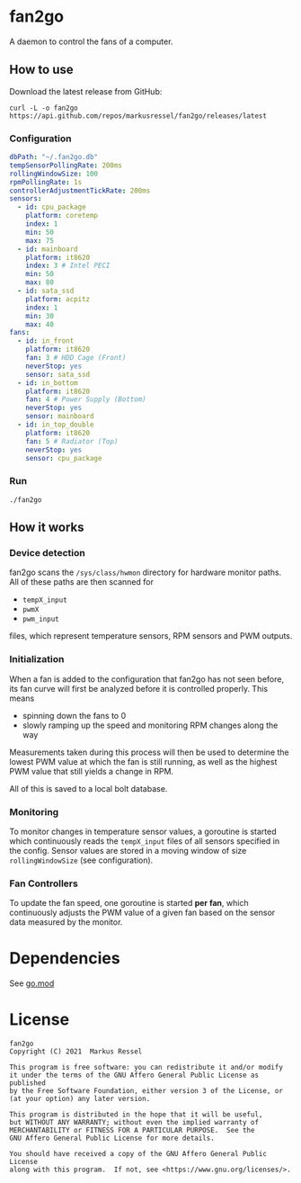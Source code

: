# fan2go

A daemon to control the fans of a computer.

## How to use

Download the latest release from GitHub:

```shell
curl -L -o fan2go  https://api.github.com/repos/markusressel/fan2go/releases/latest
```

### Configuration

```yaml
dbPath: "~/.fan2go.db"
tempSensorPollingRate: 200ms
rollingWindowSize: 100
rpmPollingRate: 1s
controllerAdjustmentTickRate: 200ms
sensors:
  - id: cpu_package
    platform: coretemp
    index: 1
    min: 50
    max: 75
  - id: mainboard
    platform: it8620
    index: 3 # Intel PECI
    min: 50
    max: 80
  - id: sata_ssd
    platform: acpitz
    index: 1
    min: 30
    max: 40
fans:
  - id: in_front
    platform: it8620
    fan: 3 # HDD Cage (Front)
    neverStop: yes
    sensor: sata_ssd
  - id: in_bottom
    platform: it8620
    fan: 4 # Power Supply (Bottom)
    neverStop: yes
    sensor: mainboard
  - id: in_top_double
    platform: it8620
    fan: 5 # Radiator (Top)
    neverStop: yes
    sensor: cpu_package
```

### Run

```shell
./fan2go
```

## How it works

### Device detection

fan2go scans the `/sys/class/hwmon` directory for hardware monitor paths. All of these paths are then scanned for

- `tempX_input`
- `pwmX`
- `pwm_input`

files, which represent temperature sensors, RPM sensors and PWM outputs.

### Initialization

When a fan is added to the configuration that fan2go has not seen before, its fan curve will first be analyzed before it
is controlled properly. This means

* spinning down the fans to 0
* slowly ramping up the speed and monitoring RPM changes along the way

Measurements taken during this process will then be used to determine the lowest PWM value at which the fan is still
running, as well as the highest PWM value that still yields a change in RPM.

All of this is saved to a local bolt database.

### Monitoring

To monitor changes in temperature sensor values, a goroutine is started which continuously reads the `tempX_input` files
of all sensors specified in the config. Sensor values are stored in a moving window of size `rollingWindowSize` (see
configuration).

### Fan Controllers

To update the fan speed, one goroutine is started **per fan**, which continuously adjusts the PWM value of a given fan
based on the sensor data measured by the monitor.

# Dependencies

See [go.mod](go.mod)

# License

```
fan2go
Copyright (C) 2021  Markus Ressel

This program is free software: you can redistribute it and/or modify
it under the terms of the GNU Affero General Public License as published
by the Free Software Foundation, either version 3 of the License, or
(at your option) any later version.

This program is distributed in the hope that it will be useful,
but WITHOUT ANY WARRANTY; without even the implied warranty of
MERCHANTABILITY or FITNESS FOR A PARTICULAR PURPOSE.  See the
GNU Affero General Public License for more details.

You should have received a copy of the GNU Affero General Public License
along with this program.  If not, see <https://www.gnu.org/licenses/>.
```